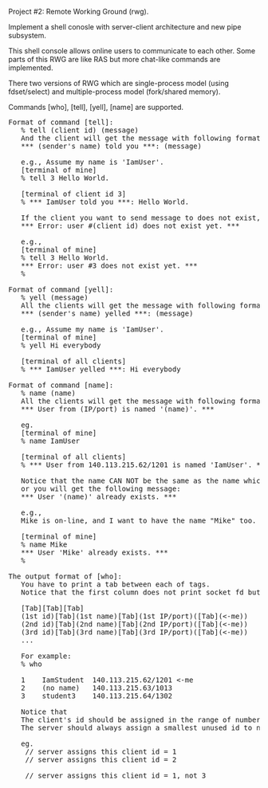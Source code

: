 Project #2: Remote Working Ground (rwg).

Implement a shell conosle with server-client architecture and new pipe subsystem.

This shell console allows online users to communicate to each other. 
Some parts of this RWG are like RAS but more chat-like commands are implemented.

There two versions of RWG which are single-process model (using fdset/select) and multiple-process model (fork/shared memory).

Commands [who], [tell], [yell], [name] are supported.

<pre>
Format of command [tell]: 
   % tell (client id) (message)
   And the client will get the message with following format:
   *** (sender's name) told you ***: (message)
   
   e.g., Assume my name is 'IamUser'.
   [terminal of mine]
   % tell 3 Hello World.
   
   [terminal of client id 3]
   % *** IamUser told you ***: Hello World.

   If the client you want to send message to does not exist, print the following message:
   *** Error: user #(client id) does not exist yet. *** 
   
   e.g.,
   [terminal of mine]
   % tell 3 Hello World.
   *** Error: user #3 does not exist yet. *** 
   % 

Format of command [yell]: 
   % yell (message)
   All the clients will get the message with following format:
   *** (sender's name) yelled ***: (message)
   
   e.g., Assume my name is 'IamUser'.
   [terminal of mine]
   % yell Hi everybody
   
   [terminal of all clients]
   % *** IamUser yelled ***: Hi everybody
   
Format of command [name]: 
   % name (name)
   All the clients will get the message with following format:
   *** User from (IP/port) is named '(name)'. ***
   
   eg.
   [terminal of mine]
   % name IamUser
   
   [terminal of all clients]
   % *** User from 140.113.215.62/1201 is named 'IamUser'. ***
   
   Notice that the name CAN NOT be the same as the name which on-line users have,
   or you will get the following message:
   *** User '(name)' already exists. ***
   
   e.g.,
   Mike is on-line, and I want to have the name "Mike" too.
   
   [terminal of mine]
   % name Mike
   *** User 'Mike' already exists. ***
   % 
   
The output format of [who]:
   You have to print a tab between each of tags. 
   Notice that the first column does not print socket fd but client id.
   
   <ID>[Tab]<nickname>[Tab]<IP/port>[Tab]<indicate me>
   (1st id)[Tab](1st name)[Tab](1st IP/port)([Tab](<-me))
   (2nd id)[Tab](2nd name)[Tab](2nd IP/port)([Tab](<-me))
   (3rd id)[Tab](3rd name)[Tab](3rd IP/port)([Tab](<-me))
   ...   

   For example:
   % who 
   <ID>	<nickname>	<IP/port>	<indicate me>
   1	IamStudent	140.113.215.62/1201	<-me
   2	(no name)	140.113.215.63/1013
   3	student3	140.113.215.64/1302
   
   Notice that
   The client's id should be assigned in the range of number 1~30. 
   The server should always assign a smallest unused id to new connected client.
   
   eg.
   <new client login> // server assigns this client id = 1
   <new client login> // server assigns this client id = 2
   <client 1 logout>
   <new client login> // server assigns this client id = 1, not 3
</pre>
